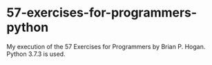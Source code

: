 # 57-exercises-for-programmers-python
My execution of the 57 Exercises for Programmers by Brian P. Hogan. Python 3.7.3 is used.
